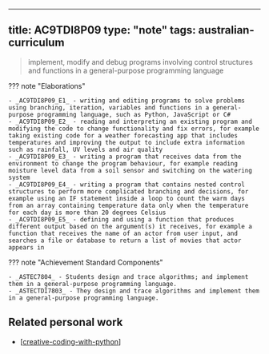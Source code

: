 
---
title: AC9TDI8P09
type: "note"
tags: australian-curriculum
---



> implement, modify and debug programs involving control structures and functions in a general-purpose programming language

??? note "Elaborations"

	- _AC9TDI8P09_E1_ - writing and editing programs to solve problems using branching, iteration, variables and functions in a general-purpose programming language, such as Python, JavaScript or C#
	- _AC9TDI8P09_E2_ - reading and interpreting an existing program and modifying the code to change functionality and fix errors, for example taking existing code for a weather forecasting app that includes temperatures and improving the output to include extra information such as rainfall, UV levels and air quality
	- _AC9TDI8P09_E3_ - writing a program that receives data from the environment to change the program behaviour, for example reading moisture level data from a soil sensor and switching on the watering system
	- _AC9TDI8P09_E4_ - writing a program that contains nested control structures to perform more complicated branching and decisions, for example using an IF statement inside a loop to count the warm days from an array containing temperature data only when the temperature for each day is more than 20 degrees Celsius
	- _AC9TDI8P09_E5_ - defining and using a function that produces different output based on the argument(s) it receives, for example a function that receives the name of an actor from user input, and searches a file or database to return a list of movies that actor appears in
??? note "Achievement Standard Components"

	- _ASTEC7804_ - Students design and trace algorithms; and implement them in a general-purpose programming language.
	- _ASTECTDI7803_ - They design and trace algorithms and implement them in a general-purpose programming language.

## Related personal work

- [[creative-coding-with-python]]

[//begin]: # "Autogenerated link references for markdown compatibility"
[creative-coding-with-python]: ../../../../Python/creative-coding-with-python "Creative coding experiments"
[//end]: # "Autogenerated link references"
